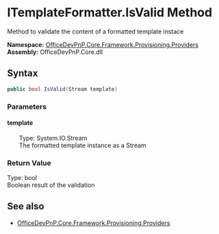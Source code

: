 # ITemplateFormatter.IsValid Method  
Method to validate the content of a formatted template instace  

**Namespace:** [OfficeDevPnP.Core.Framework.Provisioning.Providers](OfficeDevPnP.Core.Framework.Provisioning.Providers.md)  
**Assembly:** OfficeDevPnP.Core.dll  
## Syntax
```C#
public bool IsValid(Stream template)
```
### Parameters
#### template  
&emsp;&emsp;Type: System.IO.Stream  
&emsp;&emsp;The formatted template instance as a Stream  

### Return Value
Type: bool  
Boolean result of the validation

## See also
- [OfficeDevPnP.Core.Framework.Provisioning.Providers](OfficeDevPnP.Core.Framework.Provisioning.Providers.md)
